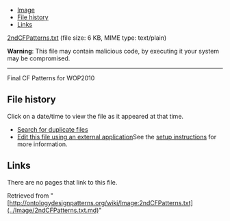* [Image](../Image/2ndCFPatterns.txt.md#file)
* [File history](../Image/2ndCFPatterns.txt.md#filehistory)
* [Links](../Image/2ndCFPatterns.txt.md#filelinks)


[2ndCFPatterns.txt](../images/4/48/2ndCFPatterns.txt "2ndCFPatterns.txt")‎
 (file size: 6 KB, MIME type: text/plain)




__Warning__: This file may contain malicious code, by executing it your system may be compromised.

---


Final CF Patterns for WOP2010




## File history

Click on a date/time to view the file as it appeared at that time.



  
* [Search for duplicate files](http://ontologydesignpatterns.org/wiki/Special:FileDuplicateSearch/2ndCFPatterns.txt "Special:FileDuplicateSearch/2ndCFPatterns.txt")
* [Edit this file using an external application](http://ontologydesignpatterns.org/wiki/index.php?title=Image:2ndCFPatterns.txt&action=edit&externaledit=true&mode=file "Image:2ndCFPatterns.txt")See the [setup instructions](http://www.mediawiki.org/wiki/Manual:External_editors "http://www.mediawiki.org/wiki/Manual:External_editors") for more information.

## Links



There are no pages that link to this file.




Retrieved from "[http://ontologydesignpatterns.org/wiki/Image:2ndCFPatterns.txt](../Image/2ndCFPatterns.txt.md)"